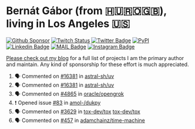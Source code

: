 # Bernát Gábor (from 🇭🇺🇷🇴🇬🇧), living in Los Angeles 🇺🇸

[![Github Sponsor](https://img.shields.io/static/v1?label=Sponsor&message=%E2%9D%A4&logo=GitHub&link=https://github.com/sponsors/gaborbernat&style=flat-square)](https://github.com/sponsors/gaborbernat)
[![Twitch Status](https://img.shields.io/twitch/status/gaborbernat?style=flat-square)](https://www.twitch.tv/gaborbernat)
[![Twitter Badge](https://img.shields.io/badge/-@gjbernat-1ca0f1?style=flat-square&labelColor=1ca0f1&logo=twitter&logoColor=white&link=https://twitter.com/gjbernat)](https://twitter.com/gjbernat)
[![PyPI](https://img.shields.io/badge/-gaborbernat-0073b7?style=flat-square&logo=Python&logoColor=white&link=https://pypi.org/user/gaborbernat/)](https://pypi.org/user/gaborbernat/)
[![Linkedin Badge](https://img.shields.io/badge/-gaborbernat-blue?style=flat-square&logo=Linkedin&logoColor=white&link=https://www.linkedin.com/in/gaborbernat/)](https://www.linkedin.com/in/gaborbernat/)
[![MAIL Badge](https://img.shields.io/badge/-gaborjbernat@gmail.com-c14438?style=flat-square&logo=Gmail&logoColor=white&link=mailto:gaborjbernat@gmail.com)](mailto:gaborjbernat@gmail.com)
[![Instagram Badge](https://img.shields.io/badge/-@gabor__bernat-845EC2?style=flat-square&labelColor=white&logo=Instagram&link=https://instagram.com/gabor_bernat/)](https://instagram.com/gabor_bernat)

[Please check out my blog](https://bernat.tech/about/) for a full list of projects I am the primary author and maintain.
Any kind of sponsorship for these effort is much appreciated.

<!--START_SECTION:activity-->

1. 🗣 Commented on [#16381](https://github.com/astral-sh/uv/issues/16381#issuecomment-3433304497) in [astral-sh/uv](https://github.com/astral-sh/uv)
2. 🗣 Commented on [#16381](https://github.com/astral-sh/uv/issues/16381#issuecomment-3432573623) in [astral-sh/uv](https://github.com/astral-sh/uv)
3. 🗣 Commented on [#4865](https://github.com/oracle/opengrok/pull/4865#issuecomment-3427367173) in [oracle/opengrok](https://github.com/oracle/opengrok)
4. ❗ Opened issue [#83](https://github.com/amol-/dukpy/issues/83) in [amol-/dukpy](https://github.com/amol-/dukpy)
5. 🗣 Commented on [#3629](https://github.com/tox-dev/tox/pull/3629#issuecomment-3416131690) in [tox-dev/tox](https://github.com/tox-dev/tox)
   [tox-dev/tox](https://github.com/tox-dev/tox)
5. 🗣 Commented on [#457](https://github.com/adamchainz/time-machine/pull/457#issuecomment-2197730644) in
[adamchainz/time-machine](https://github.com/adamchainz/time-machine)
<!--END_SECTION:activity-->
